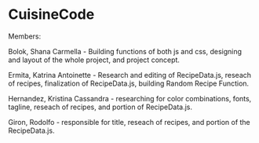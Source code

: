 # CuisineCode

Members:


Bolok, Shana Carmella - Building functions of both js and css, designing and layout of the whole project, and project concept.

Ermita, Katrina Antoinette - Research and editing of RecipeData.js, reseach of recipes, finalization of RecipeData.js, building Random Recipe Function.

Hernandez, Kristina Cassandra - researching for color combinations, fonts, tagline, reseach of recipes, and portion of RecipeData.js.

Giron, Rodolfo - responsible for title, reseach of recipes, and portion of the RecipeData.js.
